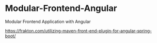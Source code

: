 # Modular-Frontend-Angular
Modular Frontend Application with Angular

https://frakton.com/utilizing-maven-front-end-plugin-for-angular-spring-boot/
